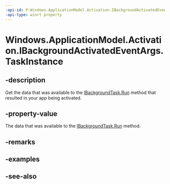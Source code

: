 ```yaml
---
-api-id: P:Windows.ApplicationModel.Activation.IBackgroundActivatedEventArgs.TaskInstance
-api-type: winrt property
---
```


<!-- Property syntax
public Windows.ApplicationModel.Background.IBackgroundTaskInstance TaskInstance { get; }
-->

# Windows.ApplicationModel.Activation.IBackgroundActivatedEventArgs.TaskInstance

## -description
Get the data that was available to the [IBackgroundTask.Run](../windows.applicationmodel.background/ibackgroundtask_run_2017283929.md) method that resulted in your app being activated.

## -property-value
The data that was available to the [IBackgroundTask.Run](../windows.applicationmodel.background/ibackgroundtask_run_2017283929.md) method.

## -remarks

## -examples

## -see-also
